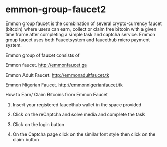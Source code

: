 # emmon-group-faucet2
Emmon group faucet is the combination of several crypto-currency faucet (bitcoin) where users can earn, collect or claim free bitcoin with a given time frame after completing a simple task and captcha service. Emmon group faucet uses both Faucetsystem and faucethub micro payment system. 



Emmon group of faucet consists of


Emmon faucet. http://emmonfaucet.ga

Emmon Adult Faucet. http://emmonadultfaucet.tk

Emmon Nigerian Faucet. http://emmonnigerianfaucet.tk



How to Earn/ Claim Bitcoins from Emmon Faucet


1. Insert your registered faucethub wallet in the space provided

2. Click on the reCaptcha and solve media and complete the task

3. Click on the login button

4. On the Captcha page click on the similar font style then click on the claim button
